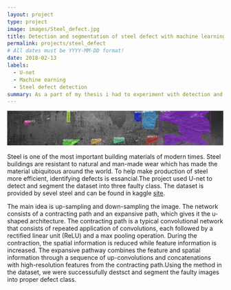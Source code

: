 ```yaml
---
layout: project
type: project
image: images/Steel_defect.jpg
title: Detection and segmentation of steel defect with machine learning model using U-net Architecutre
permalink: projects/steel_defect
# All dates must be YYYY-MM-DD format!
date: 2018-02-13
labels:
  - U-net
  - Machine earning
  - Steel defect detection
summary: As a part of my thesis i had to experiment with detection and segmentation of steel defect into multiple class.
---
```


<div class="ui images">
  <img class="ui image" src="../images/steel_wall.jpg">
</div>

Steel is one of the most important building materials of modern times. Steel buildings are resistant to natural and man-made wear which has made the material ubiquitous around the 
world. To help make production of steel more efficient, identifying defects is essancial.The project used U-net to detect and segment the dataset into three faulty class. The dataset is provided by sevel steel and can be found in kaggle [site](https://www.kaggle.com/c/severstal-steel-defect-detection/data).

The main idea is up-sampling  and down-sampling the image. The network consists of a contracting path and an expansive path, which gives it the u-shaped architecture. The 
contracting path is a typical convolutional network that consists of repeated application of convolutions, each followed by a rectified linear unit (ReLU) and a max pooling 
operation. During the contraction, the spatial information is reduced while feature information is increased. The expansive pathway combines the feature and spatial information 
through a sequence of up-convolutions and concatenations with high-resolution features from the contracting path.Using the method in the dataset, we were successufully destsct and 
segment the faulty images into proper defect class. 

